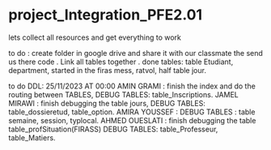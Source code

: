 # project_Integration_PFE2.01
lets collect all resources and get everything to work 

to do : 
 create folder in google drive and share it with our classmate the send us there code . 
 Link all tables together .
done tables: table Etudiant, department, started in the firas mess, ratvol, half table jour. 

to do DDL: 25/11/2023 AT 00:00 
    AMIN GRAMI : 
      finish the index and do the routing between TABLES, 
      DEBUG TABLES: table_Inscriptions.
    JAMEL MIRAWI :
      finish debugging the table jours, 
      DEBUG TABLES: table_dossieretud, table_option.
    AMIRA YOUSSEF : 
      DEBUG TABLES : table semaine, session, typlocal.
    AHMED OUESLATI :
      finish debugging the table table_profSituation(FIRASS) 
      DEBUG TABLES: table_Professeur, table_Matiers.
